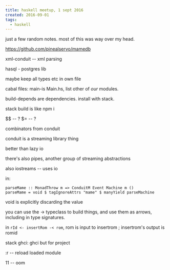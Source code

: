 ```yaml
---
title: haskell meetup, 1 sept 2016
created: 2016-09-01
tags:
  - haskell
---
```


just a few random notes. most of this was way over my head.

https://github.com/pinealservo/mamedb

xml-conduit -- xml parsing

hasql - postgres lib

maybe keep all types etc in own file

cabal files: main-is Main.hs, list other of _our_ modules.

build-depends are dependencies. install with stack.

stack build is like npm i

$$ -- ?
$= -- ?

combinators from conduit

conduit is a streaming library thing

better than lazy io

there's also pipes, another group of streaming abstractions

also iostreams -- uses io

in:
```
parseMame :: MonadThrow m => ConduitM Event Machine m ()
parseMame = void $ tagIgnoreAttrs "mame" $ manyYield parseMachine
```
void is explicitly discarding the value

you can use the -> typeclass to build things, and use them as arrows,
including in type signatures.

in `rId <- insertRom -< rom`,
rom is input to insertrom ; insertrom's output is romid

stack ghci: ghci but for project

:r -- reload loaded module

11 -- oom
